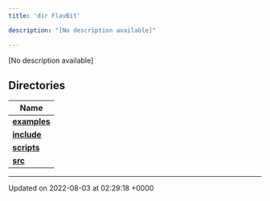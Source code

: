 ```yaml
---
title: 'dir FlavBit'

description: "[No description available]"

---
```







[No description available]

## Directories

| Name           |
| -------------- |
| **[examples](/documentation/code/darkbit_development/files/dir_ceac9c226c06f2d8cc942a91d8761014/#dir-examples)**  |
| **[include](/documentation/code/darkbit_development/files/dir_6718e6f775867ee8f236c973530b25fa/#dir-include)**  |
| **[scripts](/documentation/code/darkbit_development/files/dir_a067623e4190754646e2c6911441325d/#dir-scripts)**  |
| **[src](/documentation/code/darkbit_development/files/dir_94152b36e2a6900319663d0a0512906c/#dir-src)**  |






-------------------------------

Updated on 2022-08-03 at 02:29:18 +0000

